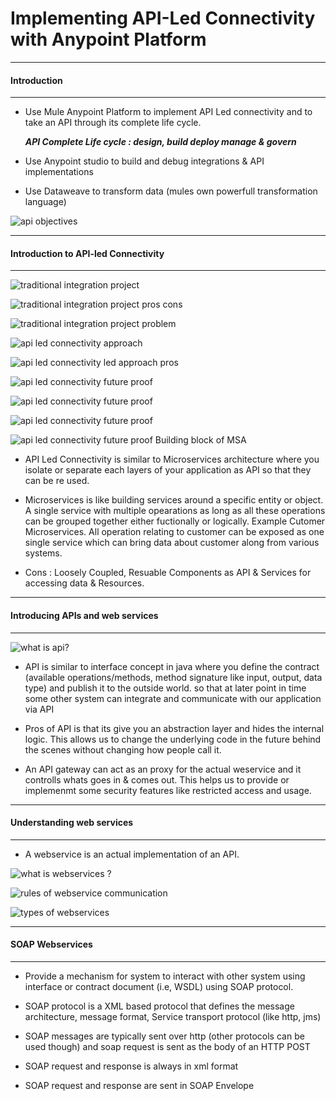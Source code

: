 # Implementing API-Led Connectivity with Anypoint Platform #


---
#### Introduction ####
---

* Use Mule Anypoint Platform to implement API Led connectivity and to take an API through its complete life cycle.

     ***API Complete Life cycle : design, build deploy manage & govern***

* Use Anypoint studio to build and debug integrations & API implementations 

* Use Dataweave to transform data (mules own powerfull transformation language)

![api objectives](https://user-images.githubusercontent.com/4846462/27419724-560c5c5a-571a-11e7-9581-343f58d96a3f.JPG)


---
#### Introduction to API-led Connectivity ####
---

![traditional integration project](https://user-images.githubusercontent.com/4846462/27420610-90881d16-571e-11e7-8741-7ef620aee595.JPG)


![traditional integration project pros cons](https://user-images.githubusercontent.com/4846462/27420671-e63f9c7a-571e-11e7-9d7c-73e8285b24d8.JPG)


![traditional integration project problem](https://user-images.githubusercontent.com/4846462/27420731-2bf02398-571f-11e7-84d7-26bb66b3276e.JPG)


![api led connectivity approach](https://user-images.githubusercontent.com/4846462/27420780-640a0406-571f-11e7-8adb-4c84c75f4957.JPG)


![api led connectivity led approach pros](https://user-images.githubusercontent.com/4846462/27420833-95d21398-571f-11e7-8007-9a71d728ccd9.JPG)


![api led connectivity future proof](https://user-images.githubusercontent.com/4846462/27420969-350c0a68-5720-11e7-87a4-7164a7e73a49.JPG)


![api led connectivity future proof](https://user-images.githubusercontent.com/4846462/27421026-6c6a401a-5720-11e7-9d1d-ba0310e5daea.JPG)


![api led connectivity future proof](https://user-images.githubusercontent.com/4846462/27421125-ea2f58c8-5720-11e7-8085-03ed04296000.JPG)


![api led connectivity future proof Building block of MSA](https://user-images.githubusercontent.com/4846462/27421153-1694bda4-5721-11e7-844c-66efebc1370d.JPG)


* API Led Connectivity is similar to Microservices architecture where you isolate or separate each layers of your application as API so that they can be re used.

* Microservices is like building services around a specific entity or object. A single service with multiple opearations as long as all these operations can be grouped together either fuctionally or logically. Example Cutomer Microservices. All operation relating to customer can be exposed as one single service which can bring data about customer along from various systems. 

* Cons : Loosely Coupled, Resuable Components as API & Services for accessing data & Resources.



---
#### Introducing APIs and web services ####
---

![what is api?](https://user-images.githubusercontent.com/4846462/27421270-97baa3b2-5721-11e7-9fbe-2aa82aff6357.JPG)

* API is similar to interface concept in java where you define the contract (available operations/methods, method signature like input, output, data type) and publish it to the outside world. so that at later point in time some other system can integrate and communicate with our application via API

* Pros of API is that its give you an abstraction layer and hides the internal logic. This allows us to change the underlying code in the future behind the scenes without changing how people call it.

* An API gateway can act as an proxy for the actual weservice and it controlls whats goes in & comes out. This helps us to provide or implemenmt some security features like restricted access and usage. 


---
#### Understanding web services ####
---

* A webservice is an actual implementation of an API.

![what is webservices ?](https://user-images.githubusercontent.com/4846462/27422212-3e4c16fe-5725-11e7-9a42-6a840e648175.JPG)

![rules of webservice communication](https://user-images.githubusercontent.com/4846462/27422308-8d85049c-5725-11e7-9ef9-961b902572d4.JPG)

![types of webservices](https://user-images.githubusercontent.com/4846462/27422400-ede596ee-5725-11e7-8753-28eb997d3452.JPG)


---
#### SOAP Webservices ####
---

* Provide a mechanism for system to interact with other system using interface or contract document (i.e, WSDL) using SOAP protocol.

* SOAP protocol is a XML based protocol that defines the message architecture, message format, Service transport protocol (like http, jms)

* SOAP messages are typically sent over http (other protocols can be used though) and soap request is sent as the body of an HTTP POST

* SOAP request and response is always in xml format 

* SOAP request and response are sent in SOAP Envelope
